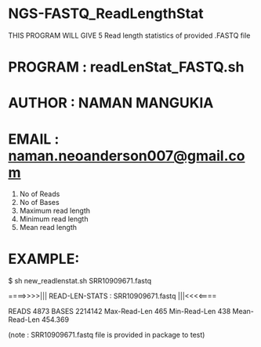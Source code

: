 # NGS-FASTQ_ReadLengthStat
THIS PROGRAM WILL GIVE 5 Read length statistics of provided .FASTQ file

# PROGRAM : readLenStat_FASTQ.sh
# AUTHOR	: NAMAN MANGUKIA
# EMAIL	: naman.neoanderson007@gmail.com

1.	No of Reads
2.	No of Bases
3.	Maximum read length
4.	Minimum read length
5.	Mean read length

# EXAMPLE:

$ sh new_readlenstat.sh SRR10909671.fastq


====>>>>|||	READ-LEN-STATS	:	SRR10909671.fastq	|||<<<<====

READS		4873
BASES		2214142
Max-Read-Len	465
Min-Read-Len	438
Mean-Read-Len	454.369

(note : SRR10909671.fastq file is provided in package to test)

